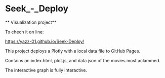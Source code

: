 # Seek_-_Deploy

** Visualization project**


To chech it on line:

 https://yazz-01.github.io/Seek-Deploy/

This project deploys a Plotly with a local data file to GitHub Pages.

Contains an index.html, plot.js, and data.json of the movies most aclammed.

The interactive graph is fully interactive.






